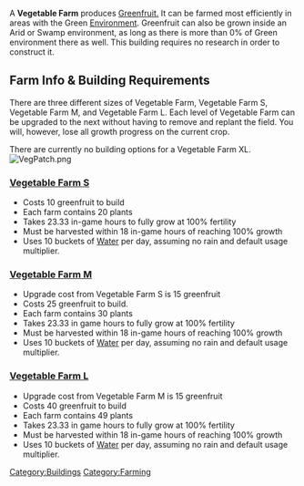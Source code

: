 A **Vegetable Farm** produces
[Greenfruit](Greenfruit.md "wikilink")[.](Greenfruit.md "wikilink") It can be
farmed most efficiently in areas with the Green
[Environment](Environment.md "wikilink"). Greenfruit can also be grown
inside an Arid or Swamp environment, as long as there is more than 0% of
Green environment there as well. This building requires no research in
order to construct it.

## Farm Info & Building Requirements

There are three different sizes of Vegetable Farm, Vegetable Farm S,
Vegetable Farm M, and Vegetable Farm L. Each level of Vegetable Farm can
be upgraded to the next without having to remove and replant the field.
You will, however, lose all growth progress on the current crop.

There are currently no building options for a Vegetable Farm XL.
![](VegPatch.png "VegPatch.png")

### <u>Vegetable Farm S</u>

- Costs 10 greenfruit to build
- Each farm contains 20 plants
- Takes 23.33 in-game hours to fully grow at 100% fertility
- Must be harvested within 18 in-game hours of reaching 100% growth
- Uses 10 buckets of [Water](Water.md "wikilink") per day, assuming no rain
  and default usage multiplier.

### <u>Vegetable Farm M</u>

- Upgrade cost from Vegetable Farm S is 15 greenfruit
- Costs 25 greenfruit to build.
- Each farm contains 30 plants
- Takes 23.33 in game hours to fully grow at 100% fertility
- Must be harvested within 18 in-game hours of reaching 100% growth
- Uses 10 buckets of [Water](Water.md "wikilink") per day, assuming no rain
  and default usage multiplier.

### <u>Vegetable Farm L</u>

- Upgrade cost from Vegetable Farm M is 15 greenfruit
- Costs 40 greenfruit to build
- Each farm contains 49 plants
- Takes 23.33 in game hours to fully grow at 100% fertility
- Must be harvested within 18 in-game hours of reaching 100% growth
- Uses 10 buckets of [Water](Water.md "wikilink") per day, assuming no rain
  and default usage multiplier.

[Category:Buildings](Category:Buildings "wikilink")
[Category:Farming](Category:Farming "wikilink")